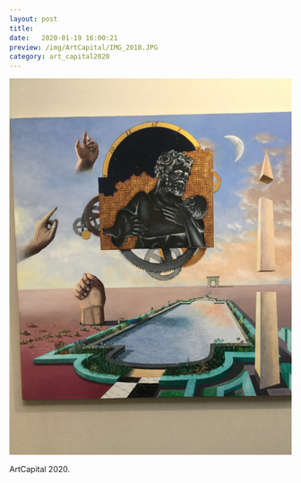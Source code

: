 ```yaml
---
layout: post
title:  
date:   2020-01-19 16:00:21
preview: /img/ArtCapital/IMG_2018.JPG
category: art_capital2020
---
```


![Picture 1](/img/ArtCapital/IMG_2018.JPG) 


ArtCapital 2020.


